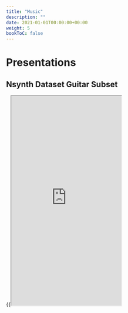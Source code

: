 ```yaml
---
title: "Music"
description: ""
date: 2021-01-01T00:00:00+00:00
weight: 5
bookToC: false
---
```

# Presentations
## Nsynth Dataset Guitar Subset

{{<iframe src="https://docs.google.com/presentation/d/e/2PACX-1vQJI1mPqZzpu6gUUG66dajUE0GxuhBXrG89KC-nJmpg_3DnD9XFiZEFArMsOI9ghw/embed?start=false&loop=false&delayms=3000" height="569" >}}

## Timbre of Guitar Sound

{{< iframe src="https://docs.google.com/presentation/d/e/2PACX-1vTdfm3NTAWet7wgOT8WVf-echUZ8TeJIWMsGBvxnUYTW6C8HHF9pg1RQWNVB7Mm8Q/embed?start=false&loop=false&delayms=3000" height="569" >}}


# Literature review summary

{{< iframe src="https://docs.google.com/presentation/d/e/2PACX-1vS1sNuZ2XRsU1c8aIodzvvd8zsEFQw3Hure13Y-XUdZaii0kL-nnmlb1NllcLq1uV9O94L3AtcMn-gx/embed?start=false&loop=false&delayms=3000" height="569" >}}

# Literature review drive folder

{{< iframe src="https://drive.google.com/embeddedfolderview?id=1JlGz4xMLRLhJDXG4Dc_PaJd3nWshkt0J#list" height="400" >}}

# Group Folder

{{< iframe src="https://drive.google.com/embeddedfolderview?id=1aYGplcjTocj01SDQe2Ubu2A-GvmsNoKY#list" height="400" >}}

